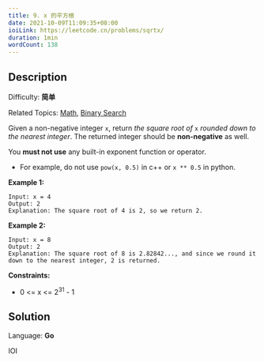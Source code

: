 ```yaml
---
title: 9. x 的平方根
date: 2021-10-09T11:09:35+08:00
ioiLink: https://leetcode.cn/problems/sqrtx/
duration: 1min
wordCount: 138
---
```


## Description

Difficulty: **简单**

Related Topics: [Math](https://leetcode.cn/tag/https://leetcode.cn/tag/math//), [Binary Search](https://leetcode.cn/tag/https://leetcode.cn/tag/binary-search//)

Given a non-negative integer `x`, return _the square root of_ `x` _rounded down to the nearest integer_. The returned integer should be **non-negative** as well.

You **must not use** any built-in exponent function or operator.

- For example, do not use `pow(x, 0.5)` in c++ or `x ** 0.5` in python.

**Example 1:**

```
Input: x = 4
Output: 2
Explanation: The square root of 4 is 2, so we return 2.
```

**Example 2:**

```
Input: x = 8
Output: 2
Explanation: The square root of 8 is 2.82842..., and since we round it down to the nearest integer, 2 is returned.
```

**Constraints:**

- 0 <= x <= 2<sup>31</sup> - 1

## Solution

Language: **Go**

IOI
